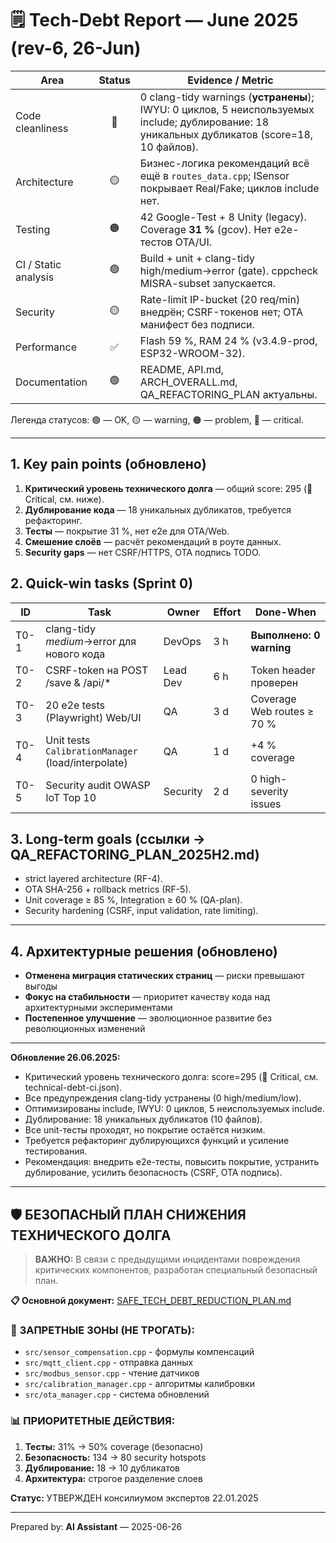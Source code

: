# 🗒️ Tech-Debt Report — June 2025 (rev-6, 26-Jun)

| Area | Status | Evidence / Metric |
|------|:------:|-------------------|
| Code cleanliness | 🔴 | 0 clang-tidy warnings (**устранены**); IWYU: 0 циклов, 5 неиспользуемых include; дублирование: 18 уникальных дубликатов (score=18, 10 файлов). |
| Architecture | 🟡 | Бизнес-логика рекомендаций всё ещё в `routes_data.cpp`; ISensor покрывает Real/Fake; циклов include нет. |
| Testing | 🟠 | 42 Google-Test + 8 Unity (legacy). Coverage **31 %** (gcov). Нет e2e-тестов OTA/UI. |
| CI / Static analysis | 🟢 | Build + unit + clang-tidy high/medium→error (gate). cppcheck MISRA-subset запускается. |
| Security | 🟡 | Rate-limit IP-bucket (20 req/min) внедрён; CSRF-токенов нет; OTA манифест без подписи. |
| Performance | ✅ | Flash 59 %, RAM 24 % (v3.4.9-prod, ESP32-WROOM-32). |
| Documentation | 🟢 | README, API.md, ARCH_OVERALL.md, QA_REFACTORING_PLAN актуальны. |

Легенда статусов: 🟢 — OK, 🟡 — warning, 🟠 — problem, 🔴 — critical.

---

## 1. Key pain points (обновлено)
1. **Критический уровень технического долга** — общий score: 295 (🔴 Critical, см. ниже).
2. **Дублирование кода** — 18 уникальных дубликатов, требуется рефакторинг.
3. **Тесты** — покрытие 31 %, нет e2e для OTA/Web.
4. **Смешение слоёв** — расчёт рекомендаций в роуте данных.
5. **Security gaps** — нет CSRF/HTTPS, OTA подпись TODO.

## 2. Quick-win tasks (Sprint 0)
| ID | Task | Owner | Effort | Done-When |
|----|------|-------|--------|-----------|
| T0-1 | clang-tidy *medium*→error для нового кода | DevOps | 3 h | **Выполнено: 0 warning** |
| T0-2 | CSRF-token на POST /save & /api/* | Lead Dev | 6 h | Token header проверен |
| T0-3 | 20 e2e tests (Playwright) Web/UI | QA | 3 d | Coverage Web routes ≥ 70 % |
| T0-4 | Unit tests `CalibrationManager` (load/interpolate) | QA | 1 d | +4 % coverage |
| T0-5 | Security audit OWASP IoT Top 10 | Security | 2 d | 0 high-severity issues |

## 3. Long-term goals (ссылки → QA_REFACTORING_PLAN_2025H2.md)
* strict layered architecture (RF-4).
* OTA SHA-256 + rollback metrics (RF-5).
* Unit coverage ≥ 85 %, Integration ≥ 60 % (QA-plan).
* Security hardening (CSRF, input validation, rate limiting).

---

## 4. Архитектурные решения (обновлено)
- **Отменена миграция статических страниц** — риски превышают выгоды
- **Фокус на стабильности** — приоритет качеству кода над архитектурными экспериментами
- **Постепенное улучшение** — эволюционное развитие без революционных изменений

---

**Обновление 26.06.2025:**
- Критический уровень технического долга: score=295 (🔴 Critical, см. technical-debt-ci.json).
- Все предупреждения clang-tidy устранены (0 high/medium/low).
- Оптимизированы include, IWYU: 0 циклов, 5 неиспользуемых include.
- Дублирование: 18 уникальных дубликатов (10 файлов).
- Все unit-тесты проходят, но покрытие остаётся низким.
- Требуется рефакторинг дублирующихся функций и усиление тестирования.
- Рекомендация: внедрить e2e-тесты, повысить покрытие, устранить дублирование, усилить безопасность (CSRF, OTA подпись).

---

## 🛡️ **БЕЗОПАСНЫЙ ПЛАН СНИЖЕНИЯ ТЕХНИЧЕСКОГО ДОЛГА**

> **ВАЖНО:** В связи с предыдущими инцидентами повреждения критических компонентов, разработан специальный безопасный план.

**📋 Основной документ:** [SAFE_TECH_DEBT_REDUCTION_PLAN.md](./SAFE_TECH_DEBT_REDUCTION_PLAN.md)

### 🚫 **ЗАПРЕТНЫЕ ЗОНЫ (НЕ ТРОГАТЬ):**
- `src/sensor_compensation.cpp` - формулы компенсаций
- `src/mqtt_client.cpp` - отправка данных  
- `src/modbus_sensor.cpp` - чтение датчиков
- `src/calibration_manager.cpp` - алгоритмы калибровки
- `src/ota_manager.cpp` - система обновлений

### 📊 **ПРИОРИТЕТНЫЕ ДЕЙСТВИЯ:**
1. **Тесты:** 31% → 50% coverage (безопасно)
2. **Безопасность:** 134 → 80 security hotspots  
3. **Дублирование:** 18 → 10 дубликатов
4. **Архитектура:** строгое разделение слоев

**Статус:** УТВЕРЖДЕН консилиумом экспертов 22.01.2025

---

Prepared by: **AI Assistant** — 2025-06-26 